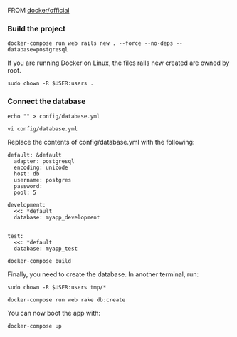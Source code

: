 FROM [docker/official](https://docs.docker.com/compose/rails/)
### Build the project

`docker-compose run web rails new . --force --no-deps --database=postgresql`

If you are running Docker on Linux, the files rails new created are owned by root.

`sudo chown -R $USER:users .`

### Connect the database

`echo "" > config/database.yml`

`vi config/database.yml`

Replace the contents of config/database.yml with the following:

```
default: &default
  adapter: postgresql
  encoding: unicode
  host: db
  username: postgres
  password:
  pool: 5

development:
  <<: *default
  database: myapp_development


test:
  <<: *default
  database: myapp_test
```

`docker-compose build`

Finally, you need to create the database. In another terminal, run:

`sudo chown -R $USER:users tmp/*`

`docker-compose run web rake db:create`

You can now boot the app with:

`docker-compose up`

